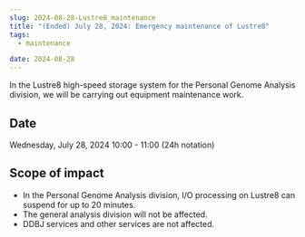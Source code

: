 ```yaml
---
slug: 2024-08-28-Lustre8_maintenance
title: "(Ended) July 28, 2024: Emergency maintenance of Lustre8"
tags:
  - maintenance

date: 2024-08-28
---
```





In the Lustre8 high-speed storage system for the Personal Genome Analysis division, we will be carrying out equipment maintenance work.

<!-- truncate -->


## Date

Wednesday, July 28, 2024 10:00 - 11:00 (24h notation)

## Scope of impact

- In the Personal Genome Analysis division, I/O processing on Lustre8 can suspend for up to 20 minutes.
- The general analysis division will not be affected.
- DDBJ services and other services are not affected.
